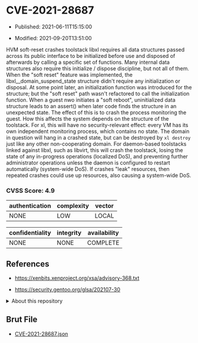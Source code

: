 # CVE-2021-28687

- Published: 2021-06-11T15:15:00

- Modified: 2021-09-20T13:51:00

HVM soft-reset crashes toolstack libxl requires all data structures passed across its public interface to be initialized before use and disposed of afterwards by calling a specific set of functions. Many internal data structures also require this initialize / dispose discipline, but not all of them. When the "soft reset" feature was implemented, the libxl__domain_suspend_state structure didn't require any initialization or disposal. At some point later, an initialization function was introduced for the structure; but the "soft reset" path wasn't refactored to call the initialization function. When a guest nwo initiates a "soft reboot", uninitialized data structure leads to an assert() when later code finds the structure in an unexpected state. The effect of this is to crash the process monitoring the guest. How this affects the system depends on the structure of the toolstack. For xl, this will have no security-relevant effect: every VM has its own independent monitoring process, which contains no state. The domain in question will hang in a crashed state, but can be destroyed by `xl destroy` just like any other non-cooperating domain. For daemon-based toolstacks linked against libxl, such as libvirt, this will crash the toolstack, losing the state of any in-progress operations (localized DoS), and preventing further administrator operations unless the daemon is configured to restart automatically (system-wide DoS). If crashes "leak" resources, then repeated crashes could use up resources, also causing a system-wide DoS.

### CVSS Score: **4.9**

| authentication | complexity | vector |
| --- | --- | --- |
| NONE | LOW | LOCAL |

| confidentiality | integrity | availability |
| --- | --- | --- |
| NONE | NONE | COMPLETE |

## References

* https://xenbits.xenproject.org/xsa/advisory-368.txt

* https://security.gentoo.org/glsa/202107-30

<details>
<summary>About this repository</summary> 

  This repository is part of the project [Live Hack CVE](https://github.com/Live-Hack-CVE). Main website can be found [www.live-hack.org](https://www.live-hack.org) 
  
  Made by [Sn0wAlice](https://github.com/Sn0wAlice) for the people that care about security and need to have a feed of the latest CVEs. Hope you enjoy it, don't forget to star the repo and follow me on [Twitter](https://twitter.com/Sn0wAlice) and [Github](https://github.com/Sn0wAlice). And that is my [personnal website](https://www.alice-snow.me/)

  - [Home Page](https://github.com/Live-Hack-CVE)
  - [Framework](https://github.com/Live-Hack-CVE/cve-framework)
  - [CVE database](https://github.com/Live-Hack-CVE/full_database)
  - [Changelog](https://github.com/Live-Hack-CVE/Changelog)
</details>

## Brut File

* [CVE-2021-28687.json](https://raw.githubusercontent.com/Live-Hack-CVE/full_database/main/cves/2021/CVE-2021-28687.json)

